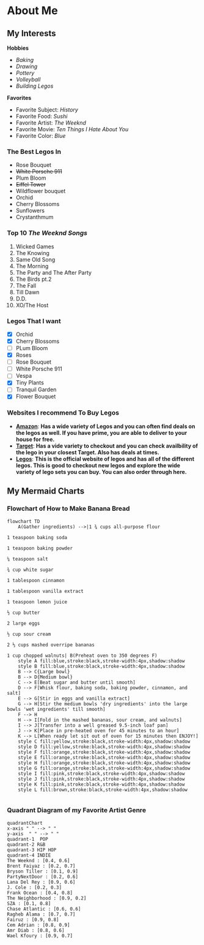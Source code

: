 # About Me
## My Interests
 **Hobbies**
* _Baking_
*  _Drawing_
* _Pottery_
*  _Volleyball_
* _Building Legos_

**Favorites**
* Favorite Subject: _History_
* Favorite Food: _Sushi_
* Favorite Artist: _The Weeknd_
* Favorite Movie: _Ten Things I Hate About You_
* Favorite Color: _Blue_
### The Best Legos In 
* Rose Bouquet
* ~~White Porsche 911~~
* Plum Bloom
* ~~Eiffel Tower~~
* Wildflower bouquet
* Orchid
* Cherry Blossoms
* Sunflowers
* Crystanthmum
### Top 10 **_The Weeknd Songs_**
1. Wicked Games
2. The Knowing
3. Same Old Song 
4. The Morning
5. The Party and The After Party
6. The Birds pt.2
7. The Fall
8. Till Dawn
9. D.D.
10. XO/The Host
### Legos That I want
- [x] Orchid
- [X] Cherry Blossoms
- [ ] PLum Bloom
- [x] Roses
- [ ] Rose Bouquet
- [ ] White Porsche 911
- [ ] Vespa
- [x] Tiny Plants
- [ ] Tranquil Garden
- [x] Flower Bouquet
### Websites I recommend To Buy Legos
- [**Amazon**]((https://www.amazon.com/?tag=amazusnavi-20&hvadid=675149237887&hvpos=&hvnetw=g&hvrand=11463939983561774591&hvpone=&hvptwo=&hvqmt=e&hvdev=c&hvdvcmdl=&hvlocint=&hvlocphy=9009740&hvtargid=kwd-10573980&ref=pd_sl_7j18redljs_e&hydadcr=28883_14649097)): __Has a wide variety of Legos and you can often find deals on the legos as well. If you have prime, you are able to deliver to your house for free.__
- [**Target**](https://www.target.com/?ref=tgt_adv_xsl&AFID=google&fndsrc=tgtao&DFA=71700000012637812&CPNG=Other_Target%2BBrand%7CHoliday_Ecomm_Other&adgroup=Core+Branded+Keywords&LID=700000001170706&LNM=target&MT=e&network=g&device=c&location=9009740&targetid=kwd-19131461&gad_source=1&gclid=Cj0KCQjwu-63BhC9ARIsAMMTLXQgq_7YoAo-GNiprZ5arpjtDc6pw-h-HsQNnMvcSIx7QqZTAXCN0gwaArIAEALw_wcB&gclsrc=aw.ds): __Has a vide variety to checkout and you can check availbility of the lego in your closest Target. Also has deals at times.__
- [**Legos**](https://www.lego.com/en-us?gclid=Cj0KCQjwu-63BhC9ARIsAMMTLXQ4xZpO4ualchSSS3Z2benWMVeYRasdO-2iEhqtO5cDcxd5PPtZwVAaAqdJEALw_wcB&ef_id=Cj0KCQjwu-63BhC9ARIsAMMTLXQ4xZpO4ualchSSS3Z2benWMVeYRasdO-2iEhqtO5cDcxd5PPtZwVAaAqdJEALw_wcB:G:s&s_kwcid=AL!790!3!713637531803!b!!g!!lego%20sale!21706197805!170464252954&cmp=KAC-INI-GOOGUS-GO-US_GL-EN-RE-PS-BUY-CREATE-MB_ALWAYS_ON-SHOP-BC-MM-WV-CIDNA00000-MB-GENERIC_GEOX_TEST_MEDIUM_TREATMENT&gad_source=1): __This is the official website of legos and has all of the different legos. This is good to checkout new legos and explore the wide variety of lego sets you can buy. You can also order through here.__ 


## My Mermaid Charts
### Flowchart of How to Make Banana Bread
``` mermaid 
flowchart TD 
    A(Gather ingredients) -->|1 ¾ cups all-purpose flour

1 teaspoon baking soda

1 teaspoon baking powder

¼ teaspoon salt

¾ cup white sugar

1 tablespoon cinnamon 

1 tablespoon vanilla extract

1 teaspoon lemon juice 

½ cup butter

2 large eggs

½ cup sour cream

2 ⅓ cups mashed overripe bananas

1 cup chopped walnuts| B(Preheat oven to 350 degrees F)
    style A fill:blue,stroke:black,stroke-width:4px,shadow:shadow
    style B fill:blue,stroke:black,stroke-width:4px,shadow:shadow
    B --> C{Large bowl}
    B --> D{Medium bowl}
    C --> E[Beat sugar and butter until smooth]
    D --> F[Whisk flour, baking soda, baking powder, cinnamon, and salt]
    E --> G[Stir in eggs and vanilla extract]
    G --> H[Stir the medium bowls 'dry ingredients' into the large bowls 'wet ingredients' till smooth]
    F --> H
    H --> I[Fold in the mashed bananas, sour cream, and walnuts]
    I --> J[Transfer into a well greased 9.5-inch loaf pan]
    J --> K[Place in pre-heated oven for 45 minutes to an hour]
    K --> L[When ready let sit out of oven for 15 minutes then ENJOY!]
    style C fill:yellow,stroke:black,stroke-width:4px,shadow:shadow
    style D fill:yellow,stroke:black,stroke-width:4px,shadow:shadow
    style F fill:orange,stroke:black,stroke-width:4px,shadow:shadow
    style E fill:orange,stroke:black,stroke-width:4px,shadow:shadow
    style H fill:orange,stroke:black,stroke-width:4px,shadow:shadow
    style G fill:orange,stroke:black,stroke-width:4px,shadow:shadow
    style I fill:pink,stroke:black,stroke-width:4px,shadow:shadow
    style J fill:pink,stroke:black,stroke-width:4px,shadow:shadow
    style K fill:pink,stroke:black,stroke-width:4px,shadow:shadow
    style L fill:brown,stroke:black,stroke-width:4px,shadow:shadow
 
```

### Quadrant Diagram of my Favorite Artist Genre

``` mermaid 
quadrantChart 
x-axis " " --> " " 
y-axis  " " --> " " 
quadrant-1  POP
quadrant-2 R&B
quadrant-3 HIP HOP
quadrant-4 INDIE
The Weeknd : [0.4, 0.6]
Brent Faiyaz : [0.2, 0.7]
Bryson Tiller : [0.1, 0.9]
PartyNextDoor : [0.2, 0.6]
Lana Del Rey : [0.9, 0.6]
J. Cole : [0.2, 0.3]
Frank Ocean : [0.4, 0.8]
The Neighborhood : [0.9, 0.2]
SZA : [0.1, 0.8] 
Chase Atlantic : [0.6, 0.6]
Ragheb Alama : [0.7, 0.7]
Fairuz : [0.9, 0.8]
Cem Adrian : [0.8, 0.9]
Amr Diab : [0.8, 0.6]
Wael Kfoury : [0.9, 0.7]
```